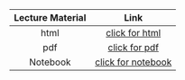 Lecture Material | Link
:-----:          | :--------:
html             | [click for html](../notebooks/Lecture_08/Printout/Lecture_08.html)
pdf              | [click for pdf](../notebooks/Lecture_08/Printout/Lecture_08.pdf)
Notebook         | [click for notebook](../lecture08_pluto)